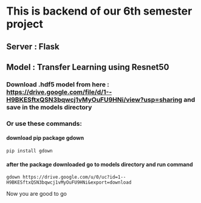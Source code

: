 # This is backend of our 6th semester project

## Server : Flask

## Model : Transfer Learning using Resnet50

### Download .hdf5 model from here : https://drive.google.com/file/d/1--H9BKESftxQSN3bqwcj1vMyOuFU9HNi/view?usp=sharing and save in the models directory

### Or use these commands:
#### download pip package gdown
```
pip install gdown
```
#### after the package downloaded go to models directory and run command
```
gdown https://drive.google.com/u/0/uc?id=1--H9BKESftxQSN3bqwcj1vMyOuFU9HNi&export=download
```
Now you are good to go
